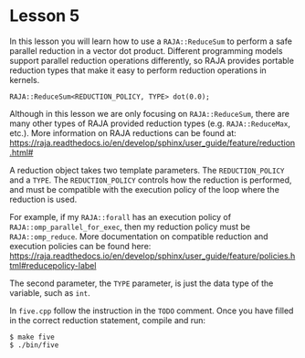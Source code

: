# Lesson 5

In this lesson you will learn how to use a `RAJA::ReduceSum` to perform a safe
parallel reduction in a vector dot product.  Different programming models
support parallel reduction operations differently, so RAJA provides portable
reduction types that make it easy to perform reduction operations in kernels.

```
RAJA::ReduceSum<REDUCTION_POLICY, TYPE> dot(0.0);
```

Although in this lesson we are only focusing on `RAJA::ReduceSum`, there are
many other types of RAJA provided reduction types (e.g. `RAJA::ReduceMax`, etc.).
More information on RAJA reductions can be found at:
https://raja.readthedocs.io/en/develop/sphinx/user_guide/feature/reduction.html#

A reduction object takes two template parameters. The `REDUCTION_POLICY` and a
`TYPE`. The `REDUCTION_POLICY` controls how the reduction is performed, and must
be compatible with the execution policy of the loop where the reduction is used.

For example, if my `RAJA::forall` has an execution policy of `RAJA::omp_parallel_for_exec`,
then my reduction policy must be `RAJA::omp_reduce`. More documentation on compatible 
reduction and execution policies can be found here:
https://raja.readthedocs.io/en/develop/sphinx/user_guide/feature/policies.html#reducepolicy-label

The second parameter, the `TYPE` parameter, is just the data type of the variable, such as `int`.

In `five.cpp` follow the instruction in the `TODO` comment. Once you have filled in the
correct reduction statement, compile and run:
```
$ make five
$ ./bin/five
```
